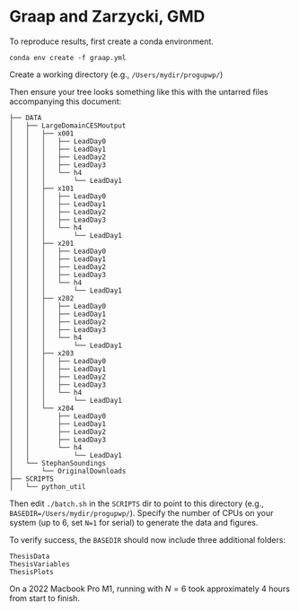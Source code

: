 # Graap and Zarzycki, GMD


To reproduce results, first create a conda environment.

```
conda env create -f graap.yml
```

Create a working directory (e.g., `/Users/mydir/progupwp/`)

Then ensure your tree looks something like this with the untarred files accompanying this document:

```
├── DATA
│   ├── LargeDomainCESMoutput
│   │   ├── x001
│   │   │   ├── LeadDay0
│   │   │   ├── LeadDay1
│   │   │   ├── LeadDay2
│   │   │   ├── LeadDay3
│   │   │   └── h4
│   │   │       └── LeadDay1
│   │   ├── x101
│   │   │   ├── LeadDay0
│   │   │   ├── LeadDay1
│   │   │   ├── LeadDay2
│   │   │   ├── LeadDay3
│   │   │   └── h4
│   │   │       └── LeadDay1
│   │   ├── x201
│   │   │   ├── LeadDay0
│   │   │   ├── LeadDay1
│   │   │   ├── LeadDay2
│   │   │   ├── LeadDay3
│   │   │   └── h4
│   │   │       └── LeadDay1
│   │   ├── x202
│   │   │   ├── LeadDay0
│   │   │   ├── LeadDay1
│   │   │   ├── LeadDay2
│   │   │   ├── LeadDay3
│   │   │   └── h4
│   │   │       └── LeadDay1
│   │   ├── x203
│   │   │   ├── LeadDay0
│   │   │   ├── LeadDay1
│   │   │   ├── LeadDay2
│   │   │   ├── LeadDay3
│   │   │   └── h4
│   │   │       └── LeadDay1
│   │   └── x204
│   │       ├── LeadDay0
│   │       ├── LeadDay1
│   │       ├── LeadDay2
│   │       ├── LeadDay3
│   │       └── h4
│   │           └── LeadDay1
│   └── StephanSoundings
│       └── OriginalDownloads
├── SCRIPTS
│   └── python_util
```

Then edit `./batch.sh` in the `SCRIPTS` dir to point to this directory (e.g., `BASEDIR=/Users/mydir/progupwp/`). Specify the number of CPUs on your system (up to 6, set `N=1` for serial) to generate the data and figures.

To verify success, the `BASEDIR` should now include three additional folders:

```
ThesisData
ThesisVariables
ThesisPlots
```

On a 2022 Macbook Pro M1, running with $N=6$ took approximately 4 hours from start to finish.
